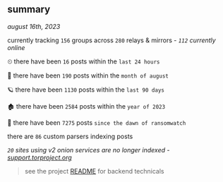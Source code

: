
## summary
_august 16th, 2023_

currently tracking `156` groups across `280` relays & mirrors - _`112` currently online_

⏲ there have been `16` posts within the `last 24 hours`

🦈 there have been `190` posts within the `month of august`

🪐 there have been `1130` posts within the `last 90 days`

🏚 there have been `2584` posts within the `year of 2023`

🦕 there have been `7275` posts `since the dawn of ransomwatch`

there are `86` custom parsers indexing posts

_`20` sites using v2 onion services are no longer indexed - [support.torproject.org](https://support.torproject.org/onionservices/v2-deprecation/)_

> see the project [README](https://github.com/joshhighet/ransomwatch#ransomwatch--) for backend technicals
